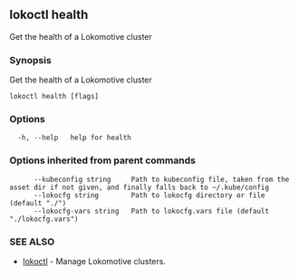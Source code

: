 ## lokoctl health

Get the health of a Lokomotive cluster

### Synopsis

Get the health of a Lokomotive cluster

```
lokoctl health [flags]
```

### Options

```
  -h, --help   help for health
```

### Options inherited from parent commands

```
      --kubeconfig string     Path to kubeconfig file, taken from the asset dir if not given, and finally falls back to ~/.kube/config
      --lokocfg string        Path to lokocfg directory or file (default "./")
      --lokocfg-vars string   Path to lokocfg.vars file (default "./lokocfg.vars")
```

### SEE ALSO

* [lokoctl](lokoctl.md)	 - Manage Lokomotive clusters.

